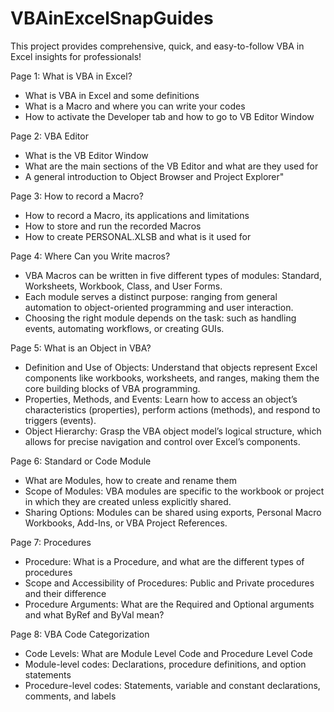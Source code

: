 # VBAinExcelSnapGuides
This project provides comprehensive, quick, and easy-to-follow VBA in Excel insights for professionals!

Page 1:	What is VBA in Excel?
- What is VBA in Excel and some definitions
- What is a Macro and where you can write your codes
- How to activate the Developer tab and how to go to VB Editor Window

Page 2:	VBA Editor
- What is the VB Editor Window
- What are the main sections of the VB Editor and what are they used for
- A general introduction to Object Browser and Project Explorer"

Page 3: How to record a Macro?
- How to record a Macro, its applications and limitations
- How to store and run the recorded Macros
- How to create PERSONAL.XLSB and what is it used for

Page 4: Where Can you Write macros?
- VBA Macros can be written in five different types of modules: Standard, Worksheets, Workbook, Class, and User Forms.
- Each module serves a distinct purpose: ranging from general automation to object-oriented programming and user interaction.
- Choosing the right module depends on the task: such as handling events, automating workflows, or creating GUIs.

Page 5: What is an Object in VBA?
- Definition and Use of Objects: Understand that objects represent Excel components like workbooks, worksheets, and ranges, making them the core building blocks of VBA programming.
- Properties, Methods, and Events: Learn how to access an object’s characteristics (properties), perform actions (methods), and respond to triggers (events).
- Object Hierarchy: Grasp the VBA object model’s logical structure, which allows for precise navigation and control over Excel’s components.

Page 6: Standard or Code Module
- What are Modules, how to create and rename them
- Scope of Modules: VBA modules are specific to the workbook or project in which they are created unless explicitly shared.
- Sharing Options: Modules can be shared using exports, Personal Macro Workbooks, Add-Ins, or VBA Project References.

Page 7: Procedures
- Procedure: What is a Procedure, and what are the different types of procedures
- Scope and Accessibility of Procedures: Public and Private procedures and their difference
- Procedure Arguments: What are the Required and Optional arguments and what ByRef and ByVal mean?

Page 8: VBA Code Categorization
- Code Levels: What are Module Level Code and Procedure Level Code
- Module-level codes: Declarations, procedure definitions, and option statements
- Procedure-level codes: Statements, variable and constant declarations, comments, and labels 
